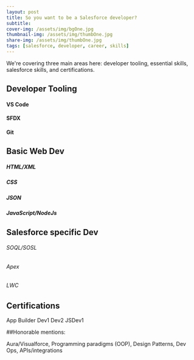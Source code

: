 ```yaml
---
layout: post
title: So you want to be a Salesforce developer?
subtitle:
cover-img: /assets/img/bgOne.jpg
thumbnail-img: /assets/img/thumbOne.jpg
share-img: /assets/img/thumbOne.jpg
tags: [salesforce, developer, career, skills]
---
```


We're covering three main areas here: developer tooling, essential skills, salesforce skills, and certifications.

## Developer Tooling

#### VS Code

#### SFDX

#### Git

## Basic Web Dev

##### HTML/XML

##### CSS

##### JSON

##### JavaScript/NodeJs

## Salesforce specific Dev

###### SOQL/SOSL

###### Apex

###### LWC

## Certifications

App Builder
Dev1
Dev2
JSDev1

##Honorable mentions:

Aura/Visualforce, Programming paradigms (OOP), Design Patterns, Dev Ops, APIs/integrations
